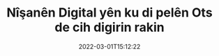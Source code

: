 ---
############################# Static ############################
layout: "auto-gen-signature"
date: 2022-03-01T15:12:22
draft: false
operation: Delete
signaturetype: Digital
fileformat: Ots
productName: Java
lang: ku
productCode: java
otherformats: pdf doc docx docm dot dotx odt ott xls xlsx xlsm xlsb ods ots xltx xltm pptx pptm
breadcrumb: Put Digital signature on Ots for Java

############################# Head ############################
head_title: "Bi rêya Java îmzeyên Digital ji pelên Ots jêbirin"
head_description: "Jêbirina îmzayên taybetî yên Digital ji belgeyên îmzekirî yên Ots dibe ku bi koda kurt a Java bi hêsanî were kirin."

############################# Header ############################
title: "Nîşanên Digital yên ku di pelên Ots de cih digirin rakin"
description: "Ji belgeyên Ots îmzeyên cihêreng ên Digital jêbirin. Ji rakirina îmzeyên Digital koda Java ya sade hewce dike."
bg_image: "https://cms.admin.containerize.com/templates/aspose/App_Themes/V3/images/bg/header1.png"
bg_overlay: false
button:
    enable: true

############################# SubMenu ############################
submenu:
    enable: true

    left:
        img_alt: "GroupDocs.Signature for Java"
        image: "https://cms.admin.containerize.com/templates/groupdocs/images/product-logos/90x90-noborder/groupdocs-signature-java.png"
        product: "GroupDocs.Signature"
        platform: "Java"



############################# About ############################
about:
    enable: true
    title: "Li ser taybetmendiyên API-ê yên GroupDocs.Signature for Java agahdarî bistînin"
    content: |
        [GroupDocs.Signature for Java](https://products.groupdocs.com/signature/java/) API gelek awayan peyda dike ku hûn belgeyên we bi karanîna îmzeyên elektronîkî bi kar bînin. Îmzeyên dîjîtal ên wekî nivîs, wêne, sertîfîkayên dîjîtal, barkod, QR-kod, stamp an metadata hene. Xerîdar xwedî îmkan in ku li PDF, belgeyên MS Word, pirtûkên xebatê yên MS Excel, pêşandanên MS PowerPoint, pelên Adobe Photoshop û cûrbecûr formatên wêneyê lê zêde bikin, jêbikin, nûve bikin, verast bikin an li îmzeyên dîjîtal bigerin. Gelek taybetmendiyên kêrhatî û mîhengan têne peyda kirin.
    

############################# Steps ############################
steps:
    enable: true
    title_left: "Meriv çawa îmzayên Digital ji belgeya xweya Ots rabike"
    content_left: |
        [GroupDocs.Signature for Java](https://products.groupdocs.com/signature/java/) ji bo paqijkirina Ots belgeyên Digital bi çend rêzikên kodê taybetmendiyek bikêr peyda dike.
        
        * Pêşîn, tişta Îmzeyê ya ku ji belgeya we re wekî parametreyek çêker derbas dibe destnîşan bikin.
        * Dûv re, tiştek îmzeya guncan biafirînin û nasnameya wê ya yekta saz bikin.
        * Piştî wê, rêbaza Jêbirinê vekêşin ku tiştê îmzeyê derbas dike ku divê were jêbirin.
        * Di dawiyê de, encamên operasyonê.

    title_right: "Pêdiviyên Sîstemê"
    content_right: |
        GroupDocs.Signature for Java li ser hemî platform û pergalên xebitandinê yên sereke têne piştgirî kirin. Berî ku hûn koda jêrîn bicîh bikin, ji kerema xwe pê ewle bibin ku we şertên jêrîn li ser pergala we hatine saz kirin.

        * Pergalên xebitandinê: Microsoft Windows, Linux, MacOS
        * Jîngehên pêşkeftinê: NetBeans, Intellij IDEA, Eclipse, etc.
        * Java runtime: J2SE 6.0 and above
        * Guhertoya herî dawî ya GroupDocs.Signature for Java ji [Maven](https://repository.groupdocs.com/webapp/#/artifacts/browse/tree/General/repo/com/groupdocs/groupdocs-signature) dakêşîne
         
    code: |
        ```java    
                
        // Set up input Ots file
        String filePath = "input.ots";
        // Set up output file
        String outputFilePath = "output.ots";

        // Instantiate Signature for input file
        Signature signature = new Signature(filePath);

        // Id of signature which is supposed to be deleted
        // such Id may be obtained as result of search operation
        String id = "a01e1940-997a-444b-89af-9309a2d559a5";

        // provide signature item to delete
        DigitalSignature signatureToDelete = new DigitalSignature(id);

        // delete signature
        Boolean deleteResult = signature.delete(outputFilePath, signatureToDelete);

        // process deletion result
        if (deleteResult)
        {
                System.out.println("Signature was deleted successfully!");
        }
        ```

############################# Demos ############################
demos:
    enable: true
    title: "Îmzekirina bi Digital îmzeyan Demoya Zindî"
    content: |
       Bi serdana malpera [GroupDocs.Signature App](https://products.groupdocs.app/signature/family) aniha gelek îmzeyên elektronîkî li pelê Ots zêde bikin.          

############################# More Formats ############################
more_formats:
    enable: true
    title: "Bi Java îmzeyên xwe yên Digital jêbikin"
    content: |
        "Jêbirina e-îmzayên ku li cûrbecûr formatên belgeyê hatine zêdekirin. Bêyî kodek zêde îmzeyan bi lez rakin."
    format: 
       
       
back_to_top:
    enable: true
---